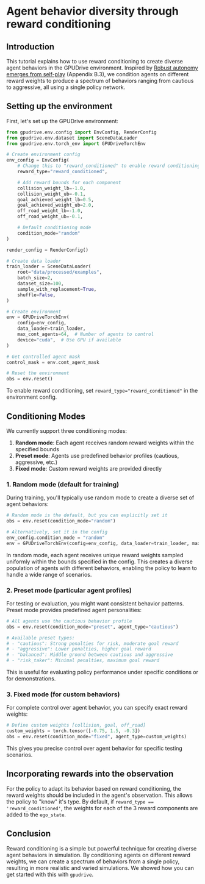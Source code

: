 # Agent behavior diversity through reward conditioning

## Introduction

This tutorial explains how to use reward conditioning to create diverse agent behaviors in the GPUDrive environment. Inspired by [Robust autonomy emerges from self-play](https://arxiv.org/abs/2502.03349) (Appendix B.3), we condition agents on different reward weights to produce a spectrum of behaviors ranging from cautious to aggressive, all using a single policy network.

## Setting up the environment

First, let's set up the GPUDrive environment:

```python
from gpudrive.env.config import EnvConfig, RenderConfig
from gpudrive.env.dataset import SceneDataLoader
from gpudrive.env.torch_env import GPUDriveTorchEnv

# Create environment config
env_config = EnvConfig(
    # Change this to "reward_conditioned" to enable reward conditioning
    reward_type="reward_conditioned",

    # Add reward bounds for each component
    collision_weight_lb=-1.0,
    collision_weight_ub=-0.1,
    goal_achieved_weight_lb=0.5,
    goal_achieved_weight_ub=2.0,
    off_road_weight_lb=-1.0,
    off_road_weight_ub=-0.1,

    # Default conditioning mode
    condition_mode="random"
)

render_config = RenderConfig()

# Create data loader
train_loader = SceneDataLoader(
    root="data/processed/examples",
    batch_size=2,
    dataset_size=100,
    sample_with_replacement=True,
    shuffle=False,
)

# Create environment
env = GPUDriveTorchEnv(
    config=env_config,
    data_loader=train_loader,
    max_cont_agents=64,  # Number of agents to control
    device="cuda",  # Use GPU if available
)

# Get controlled agent mask
control_mask = env.cont_agent_mask

# Reset the environment
obs = env.reset()
```

To enable reward conditioning, set `reward_type="reward_conditioned"` in the environment config.

## Conditioning Modes

We currently support three conditioning modes:

1. **Random mode**: Each agent receives random reward weights within the specified bounds
2. **Preset mode**: Agents use predefined behavior profiles (cautious, aggressive, etc.)
3. **Fixed mode**: Custom reward weights are provided directly

### 1. Random mode (default for training)

During training, you'll typically use random mode to create a diverse set of agent behaviors:

```python
# Random mode is the default, but you can explicitly set it
obs = env.reset(condition_mode="random")

# Alternatively, set it in the config
env_config.condition_mode = "random"
env = GPUDriveTorchEnv(config=env_config, data_loader=train_loader, max_cont_agents=64)
```

In random mode, each agent receives unique reward weights sampled uniformly within the bounds specified in the config. This creates a diverse population of agents with different behaviors, enabling the policy to learn to handle a wide range of scenarios.

### 2. Preset mode (particular agent profiles)

For testing or evaluation, you might want consistent behavior patterns. Preset mode provides predefined agent personalities:

```python
# All agents use the cautious behavior profile
obs = env.reset(condition_mode="preset", agent_type="cautious")

# Available preset types:
# - "cautious": Strong penalties for risk, moderate goal reward
# - "aggressive": Lower penalties, higher goal reward
# - "balanced": Middle ground between cautious and aggressive
# - "risk_taker": Minimal penalties, maximum goal reward
```

This is useful for evaluating policy performance under specific conditions or for demonstrations.

### 3. Fixed mode (for custom behaviors)

For complete control over agent behavior, you can specify exact reward weights:

```python
# Define custom weights [collision, goal, off_road]
custom_weights = torch.tensor([-0.75, 1.5, -0.3])
obs = env.reset(condition_mode="fixed", agent_type=custom_weights)
```

This gives you precise control over agent behavior for specific testing scenarios.


## Incorporating rewards into the observation

For the policy to adapt its behavior based on reward conditioning, the reward weights should be included in the agent's observation. This allows the policy to "know" it's type. By default, if `reward_type == 'reward_conditioned'`, the weights for each of the 3 reward components are added to the `ego_state`.

## Conclusion

Reward conditioning is a simple but powerful technique for creating diverse agent behaviors in simulation. By conditioning agents on different reward weights, we can create a spectrum of behaviors from a single policy, resulting in more realistic and varied simulations. We showed how you can get started with this with `gpudrive`.
